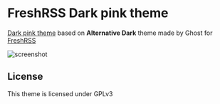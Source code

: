 # FreshRSS Dark pink theme

[Dark pink theme](https://gitlab.com/miicat/freshrss-dark-pink-theme) based on **Alternative Dark** theme made by Ghost for [FreshRSS](https://github.com/FreshRSS/FreshRSS)

![screenshot](https://gitlab.com/miicat/freshrss-dark-pink-theme/-/raw/main/Dark-pink/thumbs/original.png)

## License

This theme is licensed under GPLv3
